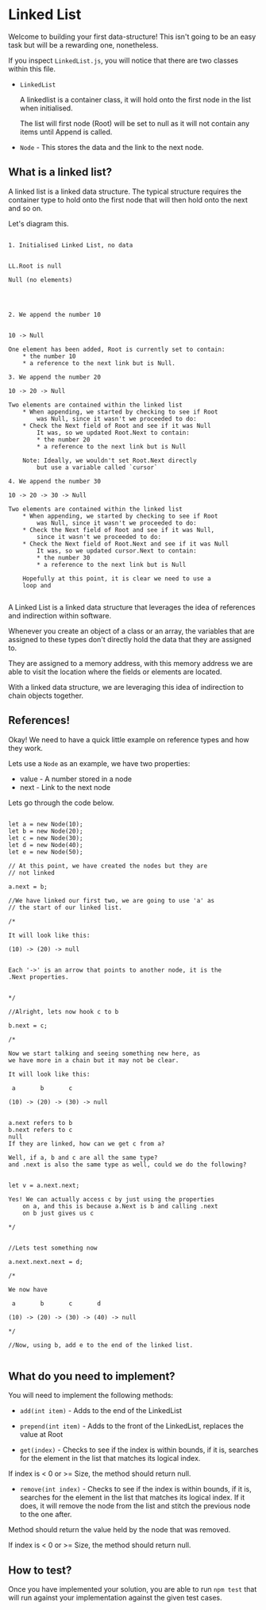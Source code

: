 # Linked List

Welcome to building your first data-structure! This isn't going to be an easy task but will be a rewarding one, nonetheless.

If you inspect `LinkedList.js`, you will notice that there are two classes within this file.

* `LinkedList`

    A linkedlist is a container class, it will hold onto
    the first node in the list when initialised.

    The list will first node (Root) will be set to null
    as it will not contain any items until Append is called.



* `Node` - This stores the data and the link to the next node.


## What is a linked list?

A linked list is a linked data structure. The typical structure
requires the container type to hold onto the first node
that will then hold onto the next and so on.

Let's diagram this.

```

1. Initialised Linked List, no data


LL.Root is null

Null (no elements)




2. We append the number 10


10 -> Null

One element has been added, Root is currently set to contain:
    * the number 10
    * a reference to the next link but is Null.

3. We append the number 20

10 -> 20 -> Null

Two elements are contained within the linked list
    * When appending, we started by checking to see if Root
        was Null, since it wasn't we proceeded to do:
    * Check the Next field of Root and see if it was Null
        It was, so we updated Root.Next to contain:
        * the number 20
        * a reference to the next link but is Null

    Note: Ideally, we wouldn't set Root.Next directly
        but use a variable called `cursor`

4. We append the number 30

10 -> 20 -> 30 -> Null

Two elements are contained within the linked list
    * When appending, we started by checking to see if Root
        was Null, since it wasn't we proceeded to do:
    * Check the Next field of Root and see if it was Null,
        since it wasn't we proceeded to do:
    * Check the Next field of Root.Next and see if it was Null
        It was, so we updated cursor.Next to contain:
        * the number 30
        * a reference to the next link but is Null

    Hopefully at this point, it is clear we need to use a
    loop and


```

A Linked List is a linked data structure that leverages
the idea of references and indirection within software.

Whenever you create an object of a class or an array, the
variables that are assigned to these types don't directly
hold the data that they are assigned to.

They are assigned to a memory address, with this memory address
we are able to visit the location where the fields or elements
are located.

With a linked data structure, we are leveraging this idea
of indirection to chain objects together.

## References!

Okay! We need to have a quick little example on reference types
and how they work.

Lets use a `Node` as an example, we have two properties:

* value - A number stored in a node
* next - Link to the next node

Lets go through the code below.

```

let a = new Node(10);
let b = new Node(20);
let c = new Node(30);
let d = new Node(40);
let e = new Node(50);

// At this point, we have created the nodes but they are
// not linked

a.next = b;

//We have linked our first two, we are going to use 'a' as
// the start of our linked list.

/*

It will look like this:

(10) -> (20) -> null


Each '->' is an arrow that points to another node, it is the
.Next properties.


*/

//Alright, lets now hook c to b

b.next = c;

/*

Now we start talking and seeing something new here, as
we have more in a chain but it may not be clear.

It will look like this:

 a       b       c

(10) -> (20) -> (30) -> null


a.next refers to b
b.next refers to c
null
If they are linked, how can we get c from a?

Well, if a, b and c are all the same type?
and .next is also the same type as well, could we do the following?


let v = a.next.next;

Yes! We can actually access c by just using the properties
    on a, and this is because a.Next is b and calling .next
    on b just gives us c

*/


//Lets test something now

a.next.next.next = d;

/*

We now have

 a       b       c       d

(10) -> (20) -> (30) -> (40) -> null

*/

//Now, using b, add e to the end of the linked list.


```


## What do you need to implement?

You will need to implement the following methods:

* `add(int item)` - Adds to the end of the LinkedList

* `prepend(int item)` - Adds to the front of the LinkedList, replaces the value at Root

* `get(index)` - Checks to see if the index is within bounds, if it is, searches for the element in the list that matches its
logical index.

If index is < 0 or >= Size, the method should return null.

* `remove(int index)` - Checks to see if the index is within bounds, if it is, searches for the element in the list that matches its logical index. If it does, it will remove the node from the list and stitch the previous node to the one after.

Method should return the value held by the node that was removed.

If index is < 0 or >= Size, the method should return null.

## How to test?

Once you have implemented your solution, you are able to run `npm test` that will run against your implementation against the given test cases.

